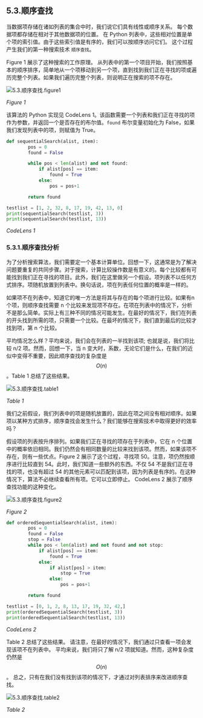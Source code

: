 ## 5.3.顺序查找

当数据项存储在诸如列表的集合中时，我们说它们具有线性或顺序关系。 每个数据项都存储在相对于其他数据项的位置。 在 Python 列表中，这些相对位置是单个项的索引值。由于这些索引值是有序的，我们可以按顺序访问它们。 这个过程产生我们的第一种搜索技术 `顺序查找`。

Figure 1 展示了这种搜索的工作原理。 从列表中的第一个项目开始，我们按照基本的顺序排序，简单地从一个项移动到另一个项，直到找到我们正在寻找的项或遍历完整个列表。如果我们遍历完整个列表，则说明正在搜索的项不存在。

![5.3.顺序查找.figure1](assets/5.3.%E9%A1%BA%E5%BA%8F%E6%9F%A5%E6%89%BE.figure1.png)

*Figure 1*

该算法的 Python 实现见 CodeLens 1。该函数需要一个列表和我们正在寻找的项作为参数，并返回一个是否存在的布尔值。`found` 布尔变量初始化为 False，如果我们发现列表中的项，则赋值为 True。

```py
def sequentialSearch(alist, item):
        pos = 0
        found = False

        while pos < len(alist) and not found:
            if alist[pos] == item:
                found = True
            else:
                pos = pos+1

        return found

testlist = [1, 2, 32, 8, 17, 19, 42, 13, 0]
print(sequentialSearch(testlist, 3))
print(sequentialSearch(testlist, 13))
```

*CodeLens 1*

### 5.3.1.顺序查找分析

为了分析搜索算法，我们需要定一个基本计算单位。回想一下，这通常是为了解决问题要重复的共同步骤。对于搜索，计算比较操作数是有意义的。每个比较都有可能找到我们正在寻找的项目。此外，我们在这里做另一个假设。项列表不以任何方式排序。项随机放置到列表中。换句话说，项在列表任何位置的概率是一样的。

如果项不在列表中，知道它的唯一方法是将其与存在的每个项进行比较。如果有n 个项，则顺序查找需要 n 个比较来发现项不存在。在项在列表中的情况下，分析不是那么简单。实际上有三种不同的情况可能发生。在最好的情况下，我们在列表的开头找到所需的项，只需要一个比较。在最坏的情况下，我们直到最后的比较才找到项，第 n 个比较。

平均情况怎么样？平均来说，我们会在列表的一半找到该项; 也就是说，我们将比较 n/2 项。然而，回想一下，当 n 变大时，系数，无论它们是什么，在我们的近似中变得不重要，因此顺序查找的复杂度是 $$O(n)$$。Table 1 总结了这些结果。

![5.3.顺序查找.table1](assets/5.3.%E9%A1%BA%E5%BA%8F%E6%9F%A5%E6%89%BE.table1.png)

*Table 1*

我们之前假设，我们列表中的项是随机放置的，因此在项之间没有相对顺序。如果项以某种方式排序，顺序查找会发生什么？我们能够在搜索技术中取得更好的效率吗？

假设项的列表按升序排列。如果我们正在寻找的项存在于列表中，它在 n 个位置中的概率依旧相同。我们仍然会有相同数量的比较来找到该项。然而，如果该项不存在，则有一些优点。Figure 2 展示了这个过程，寻找项 50。注意，项仍然按顺序进行比较直到 54。此时，我们知道一些额外的东西。不仅 54 不是我们正在寻找的项，也没有超过 54 的其他元素可以匹配到该项，因为列表是有序的。在这种情况下，算法不必继续查看所有项。它可以立即停止。 CodeLens 2 展示了顺序查找功能的这种变化。

![5.3.顺序查找.figure2](assets/5.3.%E9%A1%BA%E5%BA%8F%E6%9F%A5%E6%89%BE.figure2.png)


*Figure 2*

```py
def orderedSequentialSearch(alist, item):
        pos = 0
        found = False
        stop = False
        while pos < len(alist) and not found and not stop:
            if alist[pos] == item:
                found = True
            else:
                if alist[pos] > item:
                    stop = True
                else:
                    pos = pos+1

        return found

testlist = [0, 1, 2, 8, 13, 17, 19, 32, 42,]
print(orderedSequentialSearch(testlist, 3))
print(orderedSequentialSearch(testlist, 13))
```

*CodeLens 2*

Table 2 总结了这些结果。 请注意，在最好的情况下，我们通过只查看一项会发现该项不在列表中。 平均来说，我们将只了解 n/2 项就知道。然而，这种复杂度仍然是 $$O(n)$$。 总之，只有在我们没有找到该项的情况下，才通过对列表排序来改进顺序查找。

![5.3.顺序查找.table2](assets/5.3.%E9%A1%BA%E5%BA%8F%E6%9F%A5%E6%89%BE.table2.png)

*Table 2*
